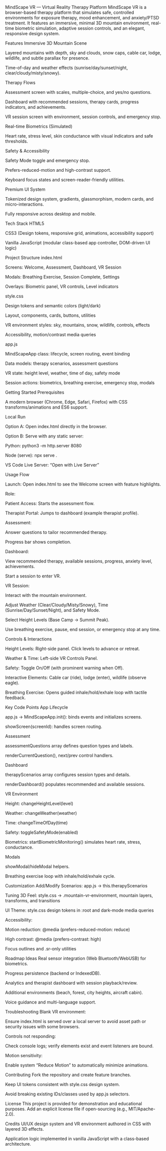 MindScape VR — Virtual Reality Therapy Platform MindScape VR is a browser-based therapy platform that simulates safe, controlled environments for exposure therapy, mood enhancement, and anxiety/PTSD treatment. It features an immersive, minimal 3D mountain environment, real-time biometric simulation, adaptive session controls, and an elegant, responsive design system.

Features Immersive 3D Mountain Scene

Layered mountains with depth, sky and clouds, snow caps, cable car, lodge, wildlife, and subtle parallax for presence.

Time-of-day and weather effects (sunrise/day/sunset/night, clear/cloudy/misty/snowy).

Therapy Flows

Assessment screen with scales, multiple-choice, and yes/no questions.

Dashboard with recommended sessions, therapy cards, progress indicators, and achievements.

VR session screen with environment, session controls, and emergency stop.

Real-time Biometrics (Simulated)

Heart rate, stress level, skin conductance with visual indicators and safe thresholds.

Safety & Accessibility

Safety Mode toggle and emergency stop.

Prefers-reduced-motion and high-contrast support.

Keyboard focus states and screen-reader-friendly utilities.

Premium UI System

Tokenized design system, gradients, glassmorphism, modern cards, and micro-interactions.

Fully responsive across desktop and mobile.

Tech Stack HTML5

CSS3 (Design tokens, responsive grid, animations, accessibility support)

Vanilla JavaScript (modular class-based app controller, DOM-driven UI logic)

Project Structure index.html

Screens: Welcome, Assessment, Dashboard, VR Session

Modals: Breathing Exercise, Session Complete, Settings

Overlays: Biometric panel, VR controls, Level indicators

style.css

Design tokens and semantic colors (light/dark)

Layout, components, cards, buttons, utilities

VR environment styles: sky, mountains, snow, wildlife, controls, effects

Accessibility, motion/contrast media queries

app.js

MindScapeApp class: lifecycle, screen routing, event binding

Data models: therapy scenarios, assessment questions

VR state: height level, weather, time of day, safety mode

Session actions: biometrics, breathing exercise, emergency stop, modals

Getting Started Prerequisites

A modern browser (Chrome, Edge, Safari, Firefox) with CSS transforms/animations and ES6 support.

Local Run

Option A: Open index.html directly in the browser.

Option B: Serve with any static server:

Python: python3 -m http.server 8080

Node (serve): npx serve .

VS Code Live Server: “Open with Live Server”

Usage Flow

Launch: Open index.html to see the Welcome screen with feature highlights.

Role:

Patient Access: Starts the assessment flow.

Therapist Portal: Jumps to dashboard (example therapist profile).

Assessment:

Answer questions to tailor recommended therapy.

Progress bar shows completion.

Dashboard:

View recommended therapy, available sessions, progress, anxiety level, achievements.

Start a session to enter VR.

VR Session:

Interact with the mountain environment.

Adjust Weather (Clear/Cloudy/Misty/Snowy), Time (Sunrise/Day/Sunset/Night), and Safety Mode.

Select Height Levels (Base Camp → Summit Peak).

Use breathing exercise, pause, end session, or emergency stop at any time.

Controls & Interactions

Height Levels: Right-side panel. Click levels to advance or retreat.

Weather & Time: Left-side VR Controls Panel.

Safety: Toggle On/Off (with prominent warning when Off).

Interactive Elements: Cable car (ride), lodge (enter), wildlife (observe eagle).

Breathing Exercise: Opens guided inhale/hold/exhale loop with tactile feedback.

Key Code Points App Lifecycle

app.js → MindScapeApp.init(): binds events and initializes screens.

showScreen(screenId): handles screen routing.

Assessment

assessmentQuestions array defines question types and labels.

renderCurrentQuestion(), next/prev control handlers.

Dashboard

therapyScenarios array configures session types and details.

renderDashboard() populates recommended and available sessions.

VR Environment

Height: changeHeightLevel(level)

Weather: changeWeather(weather)

Time: changeTimeOfDay(time)

Safety: toggleSafetyMode(enabled)

Biometrics: startBiometricMonitoring() simulates heart rate, stress, conductance.

Modals

showModal/hideModal helpers.

Breathing exercise loop with inhale/hold/exhale cycle.

Customization Add/Modify Scenarios: app.js → this.therapyScenarios

Tuning 3D Feel: style.css → .mountain-vr-environment, mountain layers, transforms, and transitions

UI Theme: style.css design tokens in :root and dark-mode media queries

Accessibility:

Motion reduction: @media (prefers-reduced-motion: reduce)

High contrast: @media (prefers-contrast: high)

Focus outlines and .sr-only utilities

Roadmap Ideas Real sensor integration (Web Bluetooth/WebUSB) for biometrics.

Progress persistence (backend or IndexedDB).

Analytics and therapist dashboard with session playback/review.

Additional environments (beach, forest, city heights, aircraft cabin).

Voice guidance and multi-language support.

Troubleshooting Blank VR environment:

Ensure index.html is served over a local server to avoid asset path or security issues with some browsers.

Controls not responding:

Check console logs; verify elements exist and event listeners are bound.

Motion sensitivity:

Enable system “Reduce Motion” to automatically minimize animations.

Contributing Fork the repository and create feature branches.

Keep UI tokens consistent with style.css design system.

Avoid breaking existing IDs/classes used by app.js selectors.

License This project is provided for demonstration and educational purposes. Add an explicit license file if open-sourcing (e.g., MIT/Apache-2.0).

Credits UI/UX design system and VR environment authored in CSS with layered 3D effects.

Application logic implemented in vanilla JavaScript with a class-based architecture.
